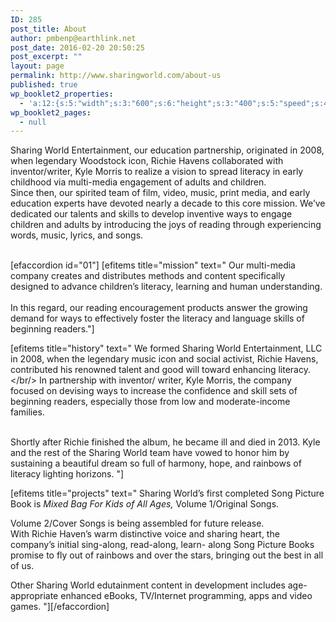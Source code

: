 ```yaml
---
ID: 285
post_title: About
author: pmbenp@earthlink.net
post_date: 2016-02-20 20:50:25
post_excerpt: ""
layout: page
permalink: http://www.sharingworld.com/about-us
published: true
wp_booklet2_properties:
  - 'a:12:{s:5:"width";s:3:"600";s:6:"height";s:3:"400";s:5:"speed";s:4:"1000";s:5:"delay";s:4:"5000";s:9:"direction";s:3:"LTR";s:14:"arrows_enabled";b:0;s:20:"page_numbers_enabled";b:1;s:14:"cover_behavior";s:4:"open";s:7:"padding";s:2:"10";s:18:"thumbnails_enabled";b:0;s:13:"popup_enabled";s:0:"";s:5:"theme";s:7:"default";}'
wp_booklet2_pages:
  - null
---
```

Sharing World Entertainment, our education partnership, originated in 2008, when legendary Woodstock icon, Richie Havens collaborated with inventor/writer, Kyle Morris to realize a vision to spread literacy in early childhood via  multi-media engagement of adults and children.
<br/>
Since then, our spirited team of film, video, music, print media, and early education experts have devoted nearly a decade to this core mission. We’ve dedicated our talents and skills to develop inventive ways to engage children and adults by introducing the joys of reading through experiencing words, music, lyrics, and songs.

<br/>
[efaccordion id="01"] [efitems title="mission" text="
Our multi-media company creates and distributes methods and content specifically designed to advance children’s literacy, learning and human understanding. <br/></br/> In this regard, our reading encouragement products answer the growing demand for ways to effectively foster the literacy and language skills of beginning readers."]

[efitems title="history" text="
We formed Sharing World Entertainment, LLC in 2008, when the legendary music icon and social activist, Richie Havens, contributed his renowned talent and good will toward enhancing literacy. <br/></br/> In partnership with inventor/ writer, Kyle Morris, the company focused on devising ways to increase the confidence and skill sets of beginning readers, especially those from low and moderate-income families.

 <br/>
Shortly after Richie finished the album, he became ill and died in 2013.  Kyle and the rest of the Sharing World team have vowed to honor him by sustaining a beautiful dream so full  of harmony, hope, and rainbows of literacy lighting horizons. "]

[efitems title="projects" text="
Sharing World’s first completed Song Picture Book is <em>Mixed Bag For Kids of All Ages,</em> Volume 1/Original Songs.
<br/>

Volume 2/Cover Songs is being assembled for future release.
<br/>
With Richie Haven’s warm distinctive voice and sharing heart, the company’s initial sing-along, read-along, learn- along Song Picture Books promise to fly out of rainbows    and over the stars, bringing out the best in all of us.
<br/>

Other Sharing World edutainment content in development includes age-appropriate enhanced eBooks, TV/Internet programming, apps and video games.
"][/efaccordion]